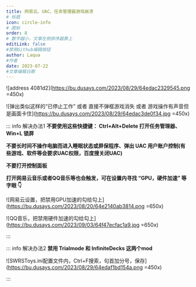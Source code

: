 ```yaml
---
title: 网易云、UAC、任务管理器游戏崩溃
# 标题
icon: circle-info
# 图标
order: 8
# 数字越小，文章左侧排序越靠上
editLink: false
#禁用Github编辑按钮
author: Laqua
#作者
date: 2023-07-22
#文章编辑日期
---
```


![address 4081d2](https://bu.dusays.com/2023/08/29/64edac2329545.png =450x)

![弹出类似这样的“已停止工作” 或者 直接不弹框游戏消失 或者 游戏操作有声音但是画面卡住](https://bu.dusays.com/2023/08/29/64edac3de0f34.jpg =450x)


::: info 解决办法1
**不要使用这些快捷键： Ctrl+Alt+Delete 打开任务管理器、Win+L 锁屏**

**不要长时间不操作电脑而进入睡眠状态或屏保程序、弹出 UAC 用户账户控制(有些游戏、软件等会要求UAC权限，百度搜关闭UAC)**

**不要打开控制面板**

**打开网易云音乐或者QQ音乐等也会触发，可在设置内寻找 “GPU，硬件加速” 等字眼 👇**

![网易云设置，把禁用GPU加速的勾给勾上](https://bu.dusays.com/2023/08/20/64e2140ab3814.png =650x)

![QQ音乐，把禁用硬件加速的勾给勾上](https://bu.dusays.com/2023/09/03/64f47ecfac1a9.jpg =650x)

:::

::: info 解决办法2
**禁用 Trialmode 和 InfiniteDecks 这两个mod**

![SWRSToys.ini配置文件内，Ctrl+F搜索，句首加分号，保存](https://bu.dusays.com/2023/08/29/64edaf1bd154a.png =450x)

:::